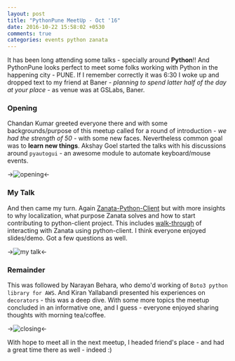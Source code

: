 ```yaml
---
layout: post
title: "PythonPune MeetUp - Oct '16"
date: 2016-10-22 15:58:02 +0530
comments: true
categories: events python zanata 
---
```

It has been long attending some talks - specially around **Python**!! And PythonPune looks perfect to meet some folks working with Python in the happening city - PUNE. If I remember correctly it was 6:30 I woke up and dropped text to my friend at Baner - *planning to spend latter half of the day at your place* - as venue was at GSLabs, Baner. 

### Opening

Chandan Kumar greeted everyone there and with some backgrounds/purpose of this meetup called for a round of introduction - *we had the strength of 50* - with some new faces. Nevertheless common goal was to **learn new things**. Akshay Goel started the talks with his discussions around `pyautogui` - an awesome module to automate keyboard/mouse events.

->![opening](https://raw.githubusercontent.com/sundeep-co-in/sundeep-co-in.github.io/source/source/images/pypune2016/pypune_oct16_1.jpg)<-


### My Talk

And then came my turn. Again [Zanata-Python-Client](https://speakerdeck.com/sundeep/zanata-python-client) but with more insights to why localization, what purpose Zanata solves and how to start contributing to python-client project. This includes [walk-through](https://youtu.be/LpyDF6u6DN8) of interacting with Zanata using python-client. I think everyone enjoyed slides/demo. Got a few questions as well.

->![my talk](https://raw.githubusercontent.com/sundeep-co-in/sundeep-co-in.github.io/source/source/images/pypune2016/pypune_oct16_2.jpg)<-


<!--more-->

### Remainder

This was followed by Narayan Behara, who demo'd working of `Boto3 python library for AWS`. And Kiran Yallabandi presented his experiences on `decorators` - this was a deep dive. With some more topics the meetup concluded in an informative one, and I guess - everyone enjoyed sharing thoughts with morning tea/coffee.

->![closing](https://raw.githubusercontent.com/sundeep-co-in/sundeep-co-in.github.io/source/source/images/pypune2016/pypune_oct16_3.jpg)<-

With hope to meet all in the next meetup, I headed friend's place - and had a great time there as well - indeed :)
